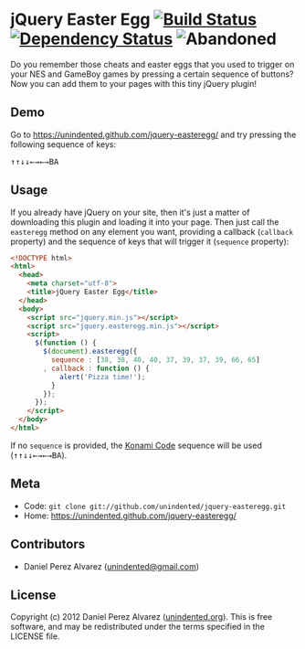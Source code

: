 # jQuery Easter Egg [![Build Status](https://img.shields.io/travis/unindented/jquery-easteregg.svg)](http://travis-ci.org/unindented/jquery-easteregg) [![Dependency Status](https://img.shields.io/gemnasium/unindented/jquery-easteregg.svg)](https://gemnasium.com/unindented/jquery-easteregg) ![Abandoned](https://img.shields.io/badge/status-abandoned-red.svg)

Do you remember those cheats and easter eggs that you used to trigger on your NES and GameBoy games by pressing a certain sequence of buttons? Now you can add them to your pages with this tiny jQuery plugin!

## Demo

Go to <https://unindented.github.com/jquery-easteregg/> and try pressing the following sequence of keys:

<kbd>↑</kbd><kbd>↑</kbd><kbd>↓</kbd><kbd>↓</kbd><kbd>←</kbd><kbd>→</kbd><kbd>←</kbd><kbd>→</kbd><kbd>B</kbd><kbd>A</kbd>

## Usage

If you already have jQuery on your site, then it's just a matter of downloading this plugin and loading it into your page. Then just call the `easteregg` method on any element you want, providing a callback (`callback` property) and the sequence of keys that will trigger it (`sequence` property):

```html
<!DOCTYPE html>
<html>
  <head>
    <meta charset="utf-8">
    <title>jQuery Easter Egg</title>
  </head>
  <body>
    <script src="jquery.min.js"></script>
    <script src="jquery.easteregg.min.js"></script>
    <script>
      $(function () {
        $(document).easteregg({
          sequence : [38, 38, 40, 40, 37, 39, 37, 39, 66, 65]
        , callback : function () {
            alert('Pizza time!');
          }
        });
      });
    </script>
  </body>
</html>
```

If no `sequence` is provided, the [Konami Code](http://en.wikipedia.org/wiki/Konami_Code) sequence will be used (<kbd>↑</kbd><kbd>↑</kbd><kbd>↓</kbd><kbd>↓</kbd><kbd>←</kbd><kbd>→</kbd><kbd>←</kbd><kbd>→</kbd><kbd>B</kbd><kbd>A</kbd>).

## Meta

* Code: `git clone git://github.com/unindented/jquery-easteregg.git`
* Home: <https://unindented.github.com/jquery-easteregg/>

## Contributors

* Daniel Perez Alvarez ([unindented@gmail.com](mailto:unindented@gmail.com))

## License

Copyright (c) 2012 Daniel Perez Alvarez ([unindented.org](https://unindented.org/)). This is free software, and may be redistributed under the terms specified in the LICENSE file.

